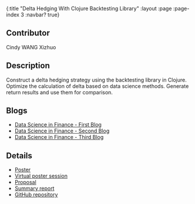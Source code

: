 {:title "Delta Hedging With Clojure Backtesting Library"
 :layout :page
 :page-index 3
 :navbar? true}

## Contributor
Cindy WANG Xizhuo

## Description
Construct a delta hedging strategy using the backtesting library in Clojure. Optimize the calculation of delta based on data science methods. Generate return results and use them for comparison.

## Blogs
- [Data Science in Finance - First Blog](/posts-output/2021-11-21-Blog-Post-Cindy-WANG-Xizhuo/2021-11-21-Blog-Post-Cindy-WANG-Xizhuo)
- [Data Science in Finance - Second Blog](/posts-output/2022-01-17-Blog-Post-Cindy-WANG-Xizhuo/2022-01-17-Blog-Post-Cindy-WANG-Xizhuo)
- [Data Science in Finance - Third Blog](/posts-output/2022-02-09-Blog-Post-Cindy-WANG-Xizhuo/2022-02-09-Blog-Post-Cindy-WANG-Xizhuo)

## Details
- [Poster](/pdf/Poster-Cindy-WANG-Xizhuo.pdf)
- [Virtual poster session](/mp4/Presentation-Cindy-WANG-Xizhuo.mp4)
- [Proposal](/pdf/Proposal-Cindy-WANG-Xizhuo.pdf)
- [Summary report](/pdf/Report-Cindy-WANG-Xizhuo.pdf)
- [GitHub repository](https://github.com/clojure-finance/HKU-TDLEG-backtesting-strategies-clojure)
